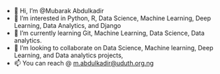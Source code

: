 - 👋 Hi, I’m @Mubarak Abdulkadir
- 👀 I’m interested in Python, R, Data Science, Machine Learning, Deep Learning, Data Analytics, and Django
- 🌱 I’m currently learning Git, Machine Learning, Data Science, Data analytics.
- 💞️ I’m looking to collaborate on Data Science, Machine learning, Deep Learning, and Data analytics projects, 
- 📫 You can reach @ m.abdulkadir@uduth.org.ng

<!---
Mubarak-ml/Mubarak-ml is a ✨ special ✨ repository because its `README.md` (this file) appears on your GitHub profile.
You can click the Preview link to take a look at your changes.
--->
